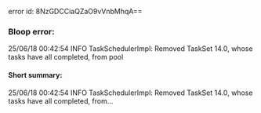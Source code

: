 error id: 8NzGDCCiaQZaO9vVnbMhqA==
### Bloop error:

25/06/18 00:42:54 INFO TaskSchedulerImpl: Removed TaskSet 14.0, whose tasks have all completed, from pool
#### Short summary: 

25/06/18 00:42:54 INFO TaskSchedulerImpl: Removed TaskSet 14.0, whose tasks have all completed, from...